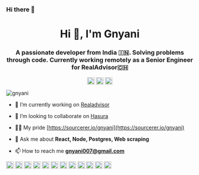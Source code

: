 ### Hi there 👋

<!--
**gnyani/gnyani** is a ✨ _special_ ✨ repository because its `README.md` (this file) appears on your GitHub profile.

Here are some ideas to get you started:

- 🔭 I’m currently working on ...
- 🌱 I’m currently learning ...
- 👯 I’m looking to collaborate on ...
- 🤔 I’m looking for help with ...
- 💬 Ask me about ...
- 📫 How to reach me: ...
- 😄 Pronouns: ...
- ⚡ Fun fact: ...
-->

<h1 align="center">Hi 👋, I'm Gnyani</h1>
<h3 align="center">A passionate developer from India 🇮🇳. Solving problems through code. Currently working remotely as a Senior Engineer for RealAdvisor🇨🇭</h3>
<p align="center">
<a href="https://twitter.com/gnyanendranath" target="blank"><img align="center" src="https://cdn.jsdelivr.net/npm/simple-icons@3.0.1/icons/twitter.svg" alt="gnyanendranath" height="20" width="20" /></a>
<a href="https://linkedin.com/in/gnyanendranath" target="blank"><img align="center" src="https://cdn.jsdelivr.net/npm/simple-icons@3.0.1/icons/linkedin.svg" alt="gnyanendranath" height="20" width="20" /></a>
<a href="https://instagram.com/gnyani_" target="blank"><img align="center" src="https://cdn.jsdelivr.net/npm/simple-icons@3.0.1/icons/instagram.svg" alt="gnyani_" height="20" width="20" /></a>
</p>
<p align="left"> <img src="https://komarev.com/ghpvc/?username=gnyani" alt="gnyani" /> </p>

- 🔭 I’m currently working on [Realadvisor](https://realadvisor.ch)

- 👯 I’m looking to collaborate on [Hasura](https://github.com/hasura/graphql-engine)

- 👨‍💻 My pride [https://sourcerer.io/gnyani](https://sourcerer.io/gnyani)

- 💬 Ask me about **React, Node, Postgres, Web scraping**

- 📫 How to reach me **gnyani007@gmail.com**

<p align="left"><img src="https://konpa.github.io/devicon/devicon.git/icons/react/react-original-wordmark.svg" alt="react" width="20" height="20"/> <img src="https://konpa.github.io/devicon/devicon.git/icons/amazonwebservices/amazonwebservices-original-wordmark.svg" alt="amazonwebservices" width="20" height="20"/> <img src="https://konpa.github.io/devicon/devicon.git/icons/css3/css3-original-wordmark.svg" alt="css3" width="20" height="20"/> <img src="https://konpa.github.io/devicon/devicon.git/icons/docker/docker-original-wordmark.svg" alt="docker" width="20" height="20"/> <img src="https://konpa.github.io/devicon/devicon.git/icons/html5/html5-original-wordmark.svg" alt="html5" width="20" height="20"/> <img src="https://konpa.github.io/devicon/devicon.git/icons/java/java-original-wordmark.svg" alt="java" width="20" height="20"/> <img src="https://konpa.github.io/devicon/devicon.git/icons/javascript/javascript-original.svg" alt="javascript" width="20" height="20"/> <img src="https://konpa.github.io/devicon/devicon.git/icons/typescript/typescript-original.svg" alt="typescript" width="20" height="20"/> <img src="https://konpa.github.io/devicon/devicon.git/icons/mongodb/mongodb-original-wordmark.svg" alt="mongodb" width="20" height="20"/> <img src="https://konpa.github.io/devicon/devicon.git/icons/mysql/mysql-original-wordmark.svg" alt="mysql" width="20" height="20"/> <img src="https://konpa.github.io/devicon/devicon.git/icons/postgresql/postgresql-original-wordmark.svg" alt="postgresql" width="20" height="20"/> <img src="https://konpa.github.io/devicon/devicon.git/icons/nodejs/nodejs-original-wordmark.svg" alt="nodejs" width="20" height="20"/></p><p align="center"> 
</p>

